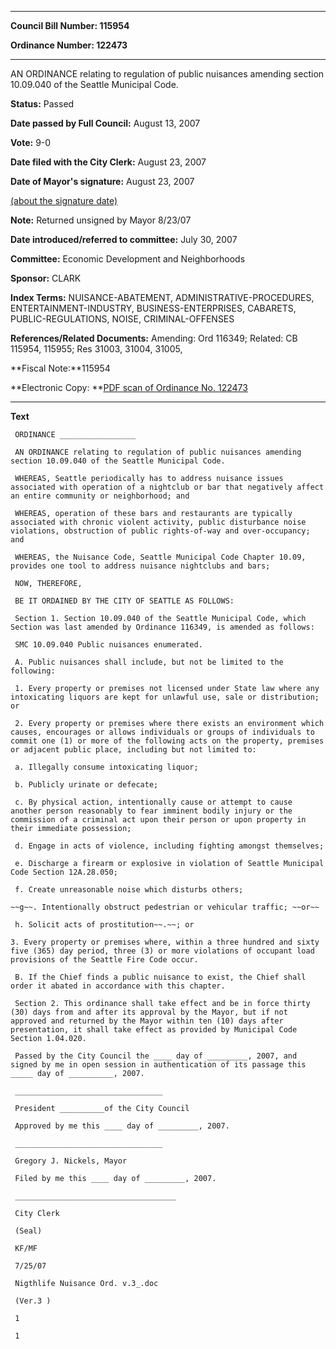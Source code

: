 

********

**Council Bill Number: 115954**
   
**Ordinance Number: 122473**
********

 AN ORDINANCE relating to regulation of public nuisances amending section 10.09.040 of the Seattle Municipal Code.

**Status:** Passed
   
**Date passed by Full Council:** August 13, 2007
   
**Vote:** 9-0
   
**Date filed with the City Clerk:** August 23, 2007
   
**Date of Mayor's signature:** August 23, 2007
   
[(about the signature date)](/~public/approvaldate.htm)
   
   
**Note:** Returned unsigned by Mayor 8/23/07

   
**Date introduced/referred to committee:** July 30, 2007
   
**Committee:** Economic Development and Neighborhoods
   
**Sponsor:** CLARK
   
   
**Index Terms:** NUISANCE-ABATEMENT, ADMINISTRATIVE-PROCEDURES, ENTERTAINMENT-INDUSTRY, BUSINESS-ENTERPRISES, CABARETS, PUBLIC-REGULATIONS, NOISE, CRIMINAL-OFFENSES

**References/Related Documents:** Amending: Ord 116349; Related: CB 115954, 115955; Res 31003, 31004, 31005,

**Fiscal Note:**115954

**Electronic Copy: **[PDF scan of Ordinance No. 122473](/~archives/Ordinances/Ord_122473.pdf)

********

**Text**
   
```
 ORDINANCE _________________

 AN ORDINANCE relating to regulation of public nuisances amending section 10.09.040 of the Seattle Municipal Code.

 WHEREAS, Seattle periodically has to address nuisance issues associated with operation of a nightclub or bar that negatively affect an entire community or neighborhood; and

 WHEREAS, operation of these bars and restaurants are typically associated with chronic violent activity, public disturbance noise violations, obstruction of public rights-of-way and over-occupancy; and

 WHEREAS, the Nuisance Code, Seattle Municipal Code Chapter 10.09, provides one tool to address nuisance nightclubs and bars;

 NOW, THEREFORE,

 BE IT ORDAINED BY THE CITY OF SEATTLE AS FOLLOWS:

 Section 1. Section 10.09.040 of the Seattle Municipal Code, which Section was last amended by Ordinance 116349, is amended as follows:

 SMC 10.09.040 Public nuisances enumerated.

 A. Public nuisances shall include, but not be limited to the following:

 1. Every property or premises not licensed under State law where any intoxicating liquors are kept for unlawful use, sale or distribution; or

 2. Every property or premises where there exists an environment which causes, encourages or allows individuals or groups of individuals to commit one (1) or more of the following acts on the property, premises or adjacent public place, including but not limited to:

 a. Illegally consume intoxicating liquor;

 b. Publicly urinate or defecate;

 c. By physical action, intentionally cause or attempt to cause another person reasonably to fear imminent bodily injury or the commission of a criminal act upon their person or upon property in their immediate possession;

 d. Engage in acts of violence, including fighting amongst themselves;

 e. Discharge a firearm or explosive in violation of Seattle Municipal Code Section 12A.28.050;

 f. Create unreasonable noise which disturbs others;

~~g~~. Intentionally obstruct pedestrian or vehicular traffic; ~~or~~

 h. Solicit acts of prostitution~~.~~; or

3. Every property or premises where, within a three hundred and sixty five (365) day period, three (3) or more violations of occupant load provisions of the Seattle Fire Code occur.

 B. If the Chief finds a public nuisance to exist, the Chief shall order it abated in accordance with this chapter.

 Section 2. This ordinance shall take effect and be in force thirty (30) days from and after its approval by the Mayor, but if not approved and returned by the Mayor within ten (10) days after presentation, it shall take effect as provided by Municipal Code Section 1.04.020.

 Passed by the City Council the ____ day of _________, 2007, and signed by me in open session in authentication of its passage this _____ day of __________, 2007.

 _________________________________

 President __________of the City Council

 Approved by me this ____ day of _________, 2007.

 _________________________________

 Gregory J. Nickels, Mayor

 Filed by me this ____ day of _________, 2007.

 ____________________________________

 City Clerk

 (Seal)

 KF/MF

 7/25/07

 Nigthlife Nuisance Ord. v.3_.doc

 (Ver.3 )

 1

 1

```
